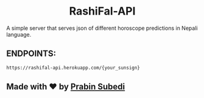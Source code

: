 <h1 align="center" > RashiFal-API</h1>
<p>A simple server that serves json of different horoscope predictions in Nepali language.</p>

## ENDPOINTS:
```sh
https://rashifal-api.herokuapp.com/{your_sunsign}  
```


## Made with ❤️ by [Prabin Subedi](https://www.facebook.com/coder.pravin)
